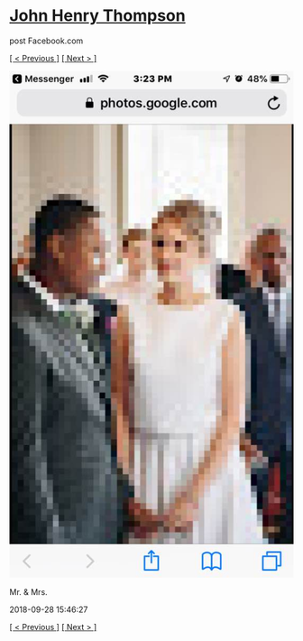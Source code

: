 # [John Henry Thompson](../README.md)
post Facebook.com

[[ < Previous ]](2018-09-28-5.md) [[ Next > ]](2018-09-27-1.md)

[![](../media/2018-09-28/Timeline-Photos-Mr-Mrs.jpg)](../README.md)

Mr. & Mrs.

2018-09-28 15:46:27

[[ < Previous ]](2018-09-28-5.md) [[ Next > ]](2018-09-27-1.md)